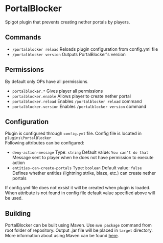 # PortalBlocker
Spigot plugin that prevents creating nether portals by players.

## Commands
- `/portalblocker reload` Reloads plugin configuration from config.yml file
- `/portalblocker version` Outputs PortalBlocker's version

## Permissions
By default only OPs have all permissions.

- `portalblocker.*` Gives player all permissions
- `portalblocker.enable` Allows player to create nether portal
- `portalblocker.reload` Enables `/portalblocker reload` command
- `portalblocker.version` Enables `/portalblocker version` command

## Configuration
Plugin is configured through `config.yml` file. Config file is located in `plugins\PortalBlocker`  
Following attributes can be configured:  
- `deny-action-message` Type: `string` Default value: `You can't do that`  
Message sent to player when he does not have permission to execute action
- `entities-can-create-portals` Type: `boolean` Default value: `false`  
Defines whether entities (lightning strike, blaze, etc.) can create nether portals

If config.yml file does not exsist it will be created when plugin is loaded. When attribute is not
found in config file default value specified above will be used.

## Building
PortalBlocker can be built using Maven. Use `mvn package` command from root folder of repository. Output .jar file will be placed in `target` directory. More information about using Maven can be found [here](https://maven.apache.org/guides/getting-started/maven-in-five-minutes.html).
